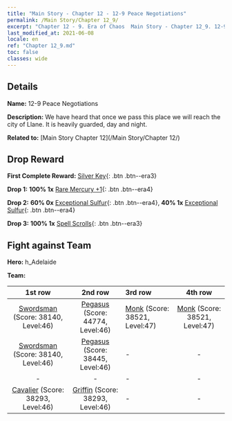 ```yaml
---
title: "Main Story - Chapter 12 - 12-9 Peace Negotiations"
permalink: /Main Story/Chapter 12_9/
excerpt: "Chapter 12 - 9. Era of Chaos  Main Story - Chapter 12_9. 12-9 Peace Negotiations"
last_modified_at: 2021-06-08
locale: en
ref: "Chapter 12_9.md"
toc: false
classes: wide
---
```


## Details

 **Name:** 12-9 Peace Negotiations

 **Description:** We have heard that once we pass this place we will reach the city of Llane. It is heavily guarded, day and night.

 **Related to:** [Main Story Chapter 12](/Main Story/Chapter 12/)

## Drop Reward

 **First Complete Reward:** [Silver Key](/Items/con_693/){: .btn .btn--era3}

 **Drop 1:** **100% 1x** [Rare Mercury +1](/Items/mat_42/){: .btn .btn--era4}

 **Drop 2:** **60% 0x** [Exceptional Sulfur](/Items/mat_36/){: .btn .btn--era4}, **40% 1x** [Exceptional Sulfur](/Items/mat_36/){: .btn .btn--era4}

 **Drop 3:** **100% 1x** [Spell Scrolls](/Items/con_694/){: .btn .btn--era3}


## Fight against Team
 **Hero:** h_Adelaide

 **Team:**


  | 1st row | 2nd row | 3rd row | 4th row |
  |:----:|:----:|:----|:----:|
  | [Swordsman](/units/Swordsman/) (Score: 38140, Level:46)  | [Pegasus](/units/Pegasus/) (Score: 44774, Level:46)  | [Monk](/units/Monk/) (Score: 38521, Level:47)  | [Monk](/units/Monk/) (Score: 38521, Level:47)  |
  | [Swordsman](/units/Swordsman/) (Score: 38140, Level:46)  | [Pegasus](/units/Pegasus/) (Score: 38445, Level:46)  | - | - |
  | - | - | - | - |
  | [Cavalier](/units/Cavalier/) (Score: 38293, Level:46)  | [Griffin](/units/Griffin/) (Score: 38293, Level:46)  | - | - |


